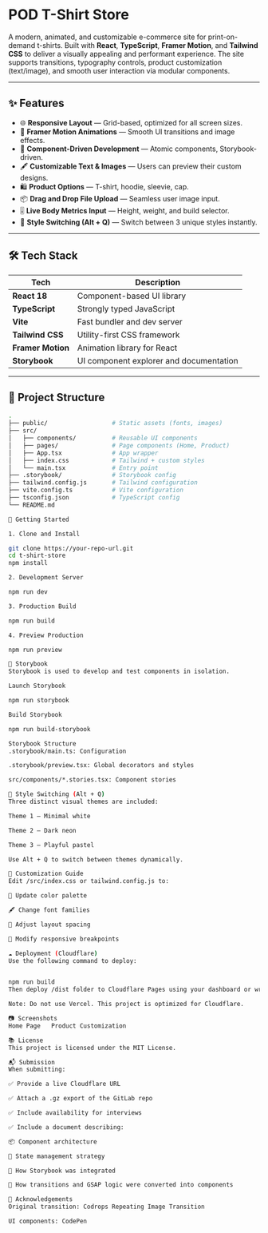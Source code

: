 # POD T-Shirt Store

A modern, animated, and customizable e-commerce site for print-on-demand t-shirts. Built with **React**, **TypeScript**, **Framer Motion**, and **Tailwind CSS** to deliver a visually appealing and performant experience. The site supports transitions, typography controls, product customization (text/image), and smooth user interaction via modular components.

---

## ✨ Features

- 🌐 **Responsive Layout** — Grid-based, optimized for all screen sizes.
- 🎨 **Framer Motion Animations** — Smooth UI transitions and image effects.
- 🧩 **Component-Driven Development** — Atomic components, Storybook-driven.
- 🖋️ **Customizable Text & Images** — Users can preview their custom designs.
- 🛍️ **Product Options** — T-shirt, hoodie, sleevie, cap.
- 📦 **Drag and Drop File Upload** — Seamless user image input.
- 🎚️ **Live Body Metrics Input** — Height, weight, and build selector.
- 🔁 **Style Switching (Alt + Q)** — Switch between 3 unique styles instantly.

---

## 🛠️ Tech Stack

| Tech         | Description                                  |
|--------------|----------------------------------------------|
| **React 18** | Component-based UI library                   |
| **TypeScript** | Strongly typed JavaScript                  |
| **Vite**     | Fast bundler and dev server                  |
| **Tailwind CSS** | Utility-first CSS framework              |
| **Framer Motion** | Animation library for React             |
| **Storybook** | UI component explorer and documentation     |

---

## 📁 Project Structure

```bash
.
├── public/                  # Static assets (fonts, images)
├── src/
│   ├── components/          # Reusable UI components
│   ├── pages/               # Page components (Home, Product)
│   ├── App.tsx              # App wrapper
│   ├── index.css            # Tailwind + custom styles
│   └── main.tsx             # Entry point
├── .storybook/              # Storybook config
├── tailwind.config.js       # Tailwind configuration
├── vite.config.ts           # Vite configuration
├── tsconfig.json            # TypeScript config
└── README.md

🚀 Getting Started

1. Clone and Install

git clone https://your-repo-url.git
cd t-shirt-store
npm install

2. Development Server

npm run dev

3. Production Build

npm run build

4. Preview Production

npm run preview

🧪 Storybook
Storybook is used to develop and test components in isolation.

Launch Storybook

npm run storybook

Build Storybook

npm run build-storybook

Storybook Structure
.storybook/main.ts: Configuration

.storybook/preview.tsx: Global decorators and styles

src/components/*.stories.tsx: Component stories

🌈 Style Switching (Alt + Q)
Three distinct visual themes are included:

Theme 1 – Minimal white

Theme 2 – Dark neon

Theme 3 – Playful pastel

Use Alt + Q to switch between themes dynamically.

🎨 Customization Guide
Edit /src/index.css or tailwind.config.js to:

🎨 Update color palette

🖋️ Change font families

📐 Adjust layout spacing

📱 Modify responsive breakpoints

☁️ Deployment (Cloudflare)
Use the following command to deploy:


npm run build
Then deploy /dist folder to Cloudflare Pages using your dashboard or wrangler.

Note: Do not use Vercel. This project is optimized for Cloudflare.

📷 Screenshots
Home Page	Product Customization

📚 License
This project is licensed under the MIT License.

📬 Submission
When submitting:

✅ Provide a live Cloudflare URL

✅ Attach a .gz export of the GitLab repo

✅ Include availability for interviews

✅ Include a document describing:

📦 Component architecture

🔁 State management strategy

📖 How Storybook was integrated

🧩 How transitions and GSAP logic were converted into components

🤝 Acknowledgements
Original transition: Codrops Repeating Image Transition

UI components: CodePen


